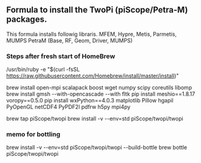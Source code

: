 ##  Formula to install the TwoPi (piScope/Petra-M) packages.
This formula installs followig libraris.
   MFEM, Hypre, Metis, Parmetis, MUMPS
   PetraM (Base, RF, Geom, Driver, MUMPS)
   
### Steps after fresh start of HomeBrew
   /usr/bin/ruby -e "$(curl -fsSL https://raw.githubusercontent.com/Homebrew/install/master/install)"
   
   brew install open-mpi scalapack boost wget numpy scipy coreutils libomp
   brew install gmsh --with-opencascade --with fltk
   pip install meshio==1.8.17 voropy==0.5.0
   pip install wxPython==4.0.3 matplotlib Pillow hgapil PyOpenGL netCDF4 PyPDF2l pdfrw h5py mpi4py

   brew tap piScope/twopi
   brew install -v --env=std piScope/twopi/twopi
   
   
### memo for bottling    
   brew install -v --env=std piScope/twopi/twopi --build-bottle
   brew bottle piScope/twopi/twopi
